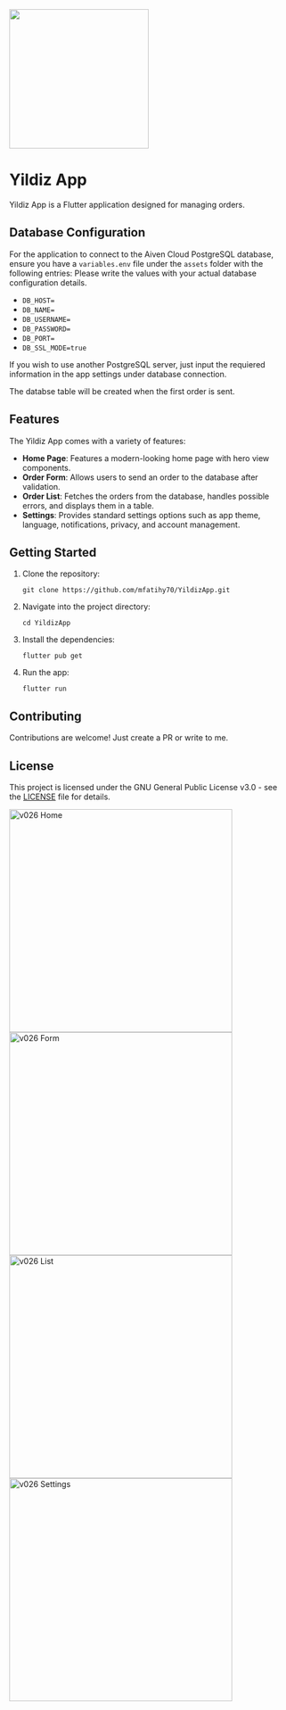 <img src="https://github.com/user-attachments/assets/5b0bd0c5-f63e-44eb-af77-4fb9766a491a" width="250">  

# Yildiz App

Yildiz App is a Flutter application designed for managing orders.

## Database Configuration

For the application to connect to the Aiven Cloud PostgreSQL database, ensure you have a `variables.env` file under the `assets` folder with the following entries:
Please write the values with your actual database configuration details.

- `DB_HOST=`
- `DB_NAME=`
- `DB_USERNAME=`
- `DB_PASSWORD=`
- `DB_PORT=`
- `DB_SSL_MODE=true`


If you wish to use another PostgreSQL server, just input the requiered information in the app settings under database connection.

The databse table will be created when the first order is sent.


## Features

The Yildiz App comes with a variety of features:

- **Home Page**: Features a modern-looking home page with hero view components.
- **Order Form**: Allows users to send an order to the database after validation.
- **Order List**: Fetches the orders from the database, handles possible errors, and displays them in a table.
- **Settings**: Provides standard settings options such as app theme, language, notifications, privacy, and account management.

## Getting Started
1. Clone the repository:
    ```
    git clone https://github.com/mfatihy70/YildizApp.git
    ```
2. Navigate into the project directory:
    ```
    cd YildizApp
    ```
3. Install the dependencies:
    ```
    flutter pub get
    ```
4. Run the app:
    ```
    flutter run

## Contributing

Contributions are welcome! Just create a PR or write to me.

## License

This project is licensed under the GNU General Public License v3.0 - see the [LICENSE](LICENSE) file for details.


<img src="https://github.com/user-attachments/assets/32dde3d1-9bd1-47e2-b901-aba7603a0292" width="400" alt="v026 Home">
<img src="https://github.com/user-attachments/assets/a15c435d-837f-4d05-826f-08ddc9a104c1" width="400" alt="v026 Form">
<img src="https://github.com/user-attachments/assets/c1a5ff08-5453-4bbd-833d-ae1b32a35a2f" width="400" alt="v026 List">
<img src="https://github.com/user-attachments/assets/fc175cac-3efb-4e25-b496-f865d2a21b5b" width="400" alt="v026 Settings">
